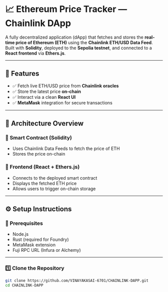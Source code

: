 # 📈 Ethereum Price Tracker — Chainlink DApp

A fully decentralized application (dApp) that fetches and stores the **real-time price of Ethereum (ETH)** using the **Chainlink ETH/USD Data Feed**. Built with **Solidity**, deployed to the **Sepolia testnet**, and connected to a **React frontend** via **Ethers.js**.

---

## 🚀 Features

- ✅ Fetch live ETH/USD price from **Chainlink oracles**
- ✅ Store the latest price **on-chain**
- ✅ Interact via a clean **React UI**
- ✅ **MetaMask** integration for secure transactions

---

## 🧱 Architecture Overview

### 🔹 Smart Contract (Solidity)
- Uses Chainlink Data Feeds to fetch the price of ETH
- Stores the price on-chain

### 🔹 Frontend (React + Ethers.js)
- Connects to the deployed smart contract
- Displays the fetched ETH price
- Allows users to trigger on-chain storage

---

## ⚙️ Setup Instructions

### 🔧 Prerequisites

- Node.js
- Rust (required for Foundry)
- MetaMask extension
- Fuji RPC URL (Infura or Alchemy)

---

### 1️⃣ Clone the Repository

```bash
git clone https://github.com/VINAYAKASAI-6701/CHAINLINK-DAPP.git
cd CHAINLINK-DAPP
